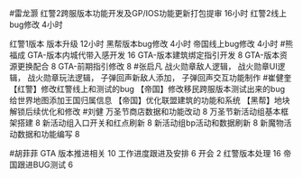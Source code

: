 #雷龙灏 
红警2跨服版本功能开发及GP/IOS功能更新打包提审 16小时 
红警2线上bug修改 4小时

红警1版本 版本升级  12小时 
黑帮版本bug修改  4小时
帝国线上bug修改  4小时
#熊福成 
GTA-版本内城代带入感开发                                    16
GTA-版本建筑绑定指引开发                                     8
GTA-版本资源更换配合                                            8
GTA-前期指引修改                                                   8
#张启凡 
战火勋章敌人逻辑，
战火勋章UI逻辑，
战火勋章玩法逻辑，
子弹回声新敌人添加，
子弹回声交互功能制作
#崔健奎 
【红警】修改红警线上和测试的bug
【帝国】修改移民跨服版本测试出来的bug
给世界地图添加王国归属信息
【帝国】优化联盟建筑的功能和系统
【黑帮】地块解锁后续优化和修改
#刘健 
万圣节商店数据和功能改动 	8
万圣节新活动组基本框架搭建	8
新活动组入口开关和红点刷新	8
新活动组bp活动和数据刷新	8
新魔物活动数据和功能编写	8

#胡菲菲 
GTA 版本推进相关 10
工作进度跟进及安排   6
开会 2
红警版本处理     16
帝国跟进BUG测试       6